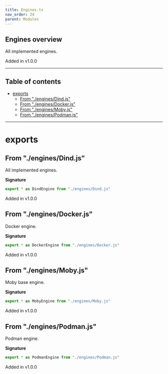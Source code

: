 ```yaml
---
title: Engines.ts
nav_order: 24
parent: Modules
---
```


## Engines overview

All implemented engines.

Added in v1.0.0

---

<h2 class="text-delta">Table of contents</h2>

- [exports](#exports)
  - [From "./engines/Dind.js"](#from-enginesdindjs)
  - [From "./engines/Docker.js"](#from-enginesdockerjs)
  - [From "./engines/Moby.js"](#from-enginesmobyjs)
  - [From "./engines/Podman.js"](#from-enginespodmanjs)

---

# exports

## From "./engines/Dind.js"

All implemented engines.

**Signature**

```ts
export * as DindEngine from "./engines/Dind.js"
```

Added in v1.0.0

## From "./engines/Docker.js"

Docker engine.

**Signature**

```ts
export * as DockerEngine from "./engines/Docker.js"
```

Added in v1.0.0

## From "./engines/Moby.js"

Moby base engine.

**Signature**

```ts
export * as MobyEngine from "./engines/Moby.js"
```

Added in v1.0.0

## From "./engines/Podman.js"

Podman engine.

**Signature**

```ts
export * as PodmanEngine from "./engines/Podman.js"
```

Added in v1.0.0
